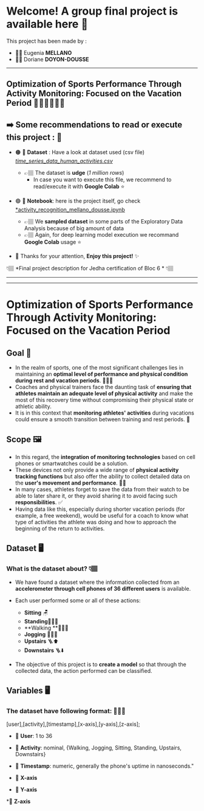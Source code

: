 # Welcome! A group final project is available here 🩵

This project has been made by : 
 * 👩🏻 Eugenia **MELLANO**
 * 👩🏽 Doriane **DOYON-DOUSSE**

---

## Optimization of Sports Performance Through Activity Monitoring: Focused on the Vacation Period 🏃🏽‍♀️🏋🏻‍♂️


## ➡️ Some recommendations to read or execute this project : 🤗

 * 🟠 🔗 **Dataset** :  Have a look at dataset used (csv file) <ins>*time_series_data_human_activities.csv*</ins>  
   
    * 👉🏽 The dataset is **udge** (*1 million rows*) 
        * In case you want to execute this file, we recommend to read/execute it with **Google Colab** ⭐️ 


 * 🟢 🔗 **Notebook**: here is the project itself, go check <ins>*activity_recognition_mellano_dousse.ipynb</ins>
   
    * 👉🏽 We **sampled dataset** in some parts of the Exploratory Data Analysis because of big amount of data 
    * 👉🏽 Again, for deep learning model execution we recommand **Google Colab** usage ⭐️ 

* 🔵 Thanks for your attention, **Enjoy this project!** ✨


👇🏽 *Final project description for Jedha certification of Bloc 6 * 👇🏽

---
---

# Optimization of Sports Performance Through Activity Monitoring: Focused on the Vacation Period 

## Goal 🎯

* In the realm of sports, one of the most significant challenges lies in maintaining an **optimal level of performance and physical condition during rest and vacation periods**. 🏃🏽‍♀️
* Coaches and physical trainers face the daunting task of **ensuring that athletes maintain an adequate level of physical activity** and make the most of this recovery time without compromising their physical state or athletic ability. 
* It is in this context that **monitoring athletes' activities** during vacations could ensure a smooth transition between training and rest periods. 📲

## Scope 🖼️

* In this regard, the **integration of monitoring technologies** based on cell phones or smartwatches could be a solution. 
* These devices not only provide a wide range of **physical activity tracking functions** but also offer the ability to collect detailed data on the **user's movement and performance**. 💪🏽
* In many cases, athletes forget to save the data from their watch to be able to later share it, or they avoid sharing it to avoid facing such **responsibilities**. ✅
* Having data like this, especially during shorter vacation periods (for example, a free weekend), would be useful for a coach to know what type of activities the athlete was doing and how to approach the beginning of the return to activities.


## Dataset 🖥️

### **What is the dataset about?** 👇🏽

* We have found a dataset where the information collected from an **accelerometer through cell phones of 36 different users** is available. 

* Each user performed some or all of these actions: 
    * **Sitting** 🪑
    * **Standing**🧍🏻‍♀️
    * **Walking **🚶🏻‍♀️
    * **Jogging** 🏃🏽‍♀️
    * **Upstairs** 🪜⬆️
    * **Downstairs** 🪜⬇️

* The objective of this project is to **create a model**  so that through the collected data, the action performed can be classified.


## Variables 🖥️

 ### **The dataset have following format**: 👩🏽‍💻
 
 [user],[activity],[timestamp],[x-axis],[y-axis],[z-axis];
 
   * 🔹 **User**: 1 to 36 

   * 🎯 **Activity**: nominal, {Walking, Jogging, Sitting, Standing, Upstairs, Downstairs} 

   * 🔹 **Timestamp**: numeric, generally the phone's uptime in nanoseconds."

   * 🔹 **X-axis**

   * 🔹 **Y-axis**

   *🔹 **Z-axis**

